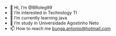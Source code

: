 - 👋 Hi, I’m @BRoleg99
- 👀 I’m interested in Technology TI
- 🌱 I’m currently learning java
- 💞️ I’m study in Universidade Agostinho Neto
- 📫 How to reach me bunga.antonio@hotmail.com

<!---
BRoleg99/BRoleg99 is a ✨ special ✨ repository because its `README.md` (this file) appears on your GitHub profile.
You can click the Preview link to take a look at your changes.
--->
